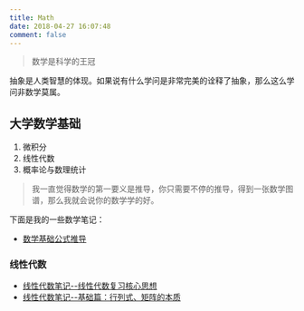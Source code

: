 ```yaml
---
title: Math
date: 2018-04-27 16:07:48
comment: false
---
```


>数学是科学的王冠

抽象是人类智慧的体现。如果说有什么学问是非常完美的诠释了抽象，那么这么学问非数学莫属。

## 大学数学基础

1. 微积分
2. 线性代数
3. 概率论与数理统计

>我一直觉得数学的第一要义是推导，你只需要不停的推导，得到一张数学图谱，那么我就会说你的数学学的好。

下面是我的一些数学笔记：

- [数学基础公式推导](../2018/04/25/数学基础公式推导)

### 线性代数

- [线性代数笔记--线性代数复习核心思想](../2016/09/30/线性代数笔记--线性代数复习核心思想)
- [线性代数笔记--基础篇：行列式、矩阵的本质](../2016/09/30/线性代数笔记--基础篇：行列式、矩阵的本质)
